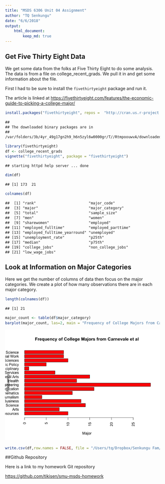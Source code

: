 ```yaml
---
title: "MSDS 6306 Unit 04 Assignment"
author: "TQ Senkungu"
date: "6/6/2018"
output:
    html_document:
        keep_md: true
---
```




## Get Five Thirty Eight Data

We get some data from the folks at Five Thirty Eight to do some analysis. The data is from a file on college_recent_grads. We pull it in and get some information about the file.

First I had to be sure to install the `fivethirtyeight` package and run it.

The article is linked at https://fivethirtyeight.com/features/the-economic-guide-to-picking-a-college-major/



```r
install.packages("fivethirtyeight", repos =  "http://cran.us.r-project.org")
```

```
## 
## The downloaded binary packages are in
## 	/var/folders/3b/4yr_49g17gn2h9_h6n5zyl6w0000gr/T//RtmpoouwvA/downloaded_packages
```

```r
library(fivethirtyeight)
df <- college_recent_grads
vignette("fivethirtyeight", package = "fivethirtyeight")
```

```
## starting httpd help server ... done
```

```r
dim(df)
```

```
## [1] 173  21
```

```r
colnames(df)
```

```
##  [1] "rank"                        "major_code"                 
##  [3] "major"                       "major_category"             
##  [5] "total"                       "sample_size"                
##  [7] "men"                         "women"                      
##  [9] "sharewomen"                  "employed"                   
## [11] "employed_fulltime"           "employed_parttime"          
## [13] "employed_fulltime_yearround" "unemployed"                 
## [15] "unemployment_rate"           "p25th"                      
## [17] "median"                      "p75th"                      
## [19] "college_jobs"                "non_college_jobs"           
## [21] "low_wage_jobs"
```

## Look at Information on Major Categories

Here we get the number of columns of data then focus on the major categories. We create a plot of how many observations there are in each major category.


```r
length(colnames(df))
```

```
## [1] 21
```

```r
major_count <- table(df$major_category)
barplot(major_count, las=2, main = "Frequency of College Majors from Carnevale et al", xlab = "Major", ylab = "Frequency", horiz = TRUE, col = "red")
```

![](Tsenkungu_Livesession4assignment_files/figure-html/major_count_plot-1.png)<!-- -->

```r
write.csv(df,row.names = FALSE, file = "/Users/tq/Dropbox/Senkungu Fam/Education/SMU/Courses/MSDS 6306 Doing Data Science/GitHub Repo/smu-msds-homework/6306-homework/unit04/college_recent_grads.csv")
```

##Github Repository

Here is a link to my homework Git repository

https://github.com/tikisen/smu-msds-homework 
